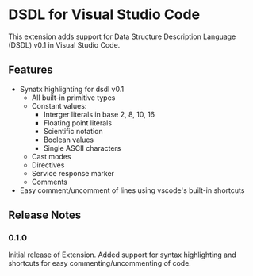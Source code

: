 # DSDL for Visual Studio Code

This extension adds support for Data Structure Description Language (DSDL) v0.1 in Visual Studio Code.

## Features

* Synatx highlighting for dsdl v0.1
    * All built-in primitive types
    * Constant values:
        * Interger literals in base 2, 8, 10, 16
        * Floating point literals
        * Scientific notation
        * Boolean values
        * Single ASCII characters
    * Cast modes
    * Directives
    * Service response marker
    * Comments
* Easy comment/uncomment of lines using vscode's built-in shortcuts


## Release Notes

### 0.1.0

Initial release of Extension. Added support for syntax highlighting and shortcuts for easy commenting/uncommenting of code.

